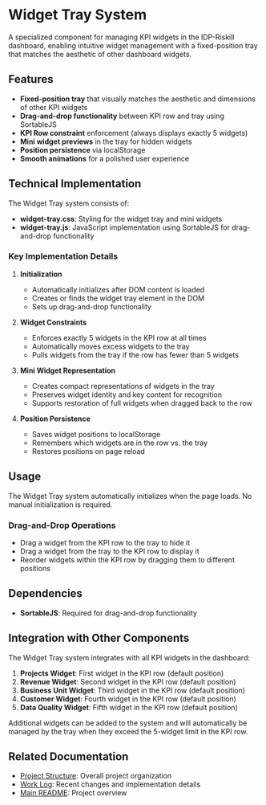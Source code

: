 # Widget Tray System

A specialized component for managing KPI widgets in the IDP-Riskill dashboard, enabling intuitive widget management with a fixed-position tray that matches the aesthetic of other dashboard widgets.

## Features

- **Fixed-position tray** that visually matches the aesthetic and dimensions of other KPI widgets
- **Drag-and-drop functionality** between KPI row and tray using SortableJS
- **KPI Row constraint** enforcement (always displays exactly 5 widgets)
- **Mini widget previews** in the tray for hidden widgets
- **Position persistence** via localStorage
- **Smooth animations** for a polished user experience

## Technical Implementation

The Widget Tray system consists of:

- **widget-tray.css**: Styling for the widget tray and mini widgets
- **widget-tray.js**: JavaScript implementation using SortableJS for drag-and-drop functionality

### Key Implementation Details

1. **Initialization**
   - Automatically initializes after DOM content is loaded
   - Creates or finds the widget tray element in the DOM
   - Sets up drag-and-drop functionality

2. **Widget Constraints**
   - Enforces exactly 5 widgets in the KPI row at all times
   - Automatically moves excess widgets to the tray
   - Pulls widgets from the tray if the row has fewer than 5 widgets

3. **Mini Widget Representation**
   - Creates compact representations of widgets in the tray
   - Preserves widget identity and key content for recognition
   - Supports restoration of full widgets when dragged back to the row

4. **Position Persistence**
   - Saves widget positions to localStorage
   - Remembers which widgets are in the row vs. the tray
   - Restores positions on page reload

## Usage

The Widget Tray system automatically initializes when the page loads. No manual initialization is required.

### Drag-and-Drop Operations

- Drag a widget from the KPI row to the tray to hide it
- Drag a widget from the tray to the KPI row to display it
- Reorder widgets within the KPI row by dragging them to different positions

## Dependencies

- **SortableJS**: Required for drag-and-drop functionality

## Integration with Other Components

The Widget Tray system integrates with all KPI widgets in the dashboard:

1. **Projects Widget**: First widget in the KPI row (default position)
2. **Revenue Widget**: Second widget in the KPI row (default position)
3. **Business Unit Widget**: Third widget in the KPI row (default position)
4. **Customer Widget**: Fourth widget in the KPI row (default position)
5. **Data Quality Widget**: Fifth widget in the KPI row (default position)

Additional widgets can be added to the system and will automatically be managed by the tray when they exceed the 5-widget limit in the KPI row.

## Related Documentation

- [Project Structure](../../../../PROJECT_STRUCTURE.md): Overall project organization
- [Work Log](../../../../WORKLOG.md): Recent changes and implementation details
- [Main README](../../../../README.md): Project overview
